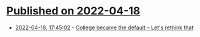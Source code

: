 # [Published on 2022-04-18](index.md)

* [2022-04-18, 17:45:02](https://news.ycombinator.com/item?id=31074014) - [College became the default – Let's rethink that](https://www.nytimes.com/2022/04/05/opinion/college-high-school.html)
